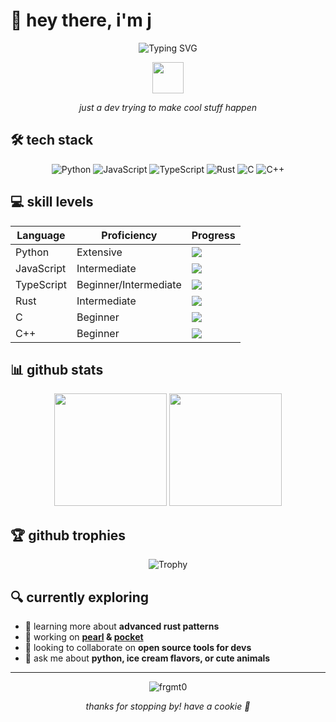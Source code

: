 # 👋 hey there, i'm j

<div align="center">
  
  ![Typing SVG](https://readme-typing-svg.herokuapp.com?font=Fira+Code&pause=1000&color=F70000&random=false&width=435&lines=smol+dev+from+LA;ice+cream+enthusiast;bookworm;tv+%26+movie+buff;fluffball+appreciator)

  <img src="https://media.giphy.com/media/VgCDAzcKvsR6OM0uWg/giphy.gif" width="50">
  
  *just a dev trying to make cool stuff happen*
</div>

## 🛠️ tech stack

<div align="center">

![Python](https://img.shields.io/badge/Python-3670A0?style=for-the-badge&logo=python&logoColor=ffdd54)
![JavaScript](https://img.shields.io/badge/JavaScript-%23323330.svg?style=for-the-badge&logo=javascript&logoColor=%23F7DF1E)
![TypeScript](https://img.shields.io/badge/TypeScript-%23007ACC.svg?style=for-the-badge&logo=typescript&logoColor=white)
![Rust](https://img.shields.io/badge/Rust-%23000000.svg?style=for-the-badge&logo=rust&logoColor=white)
![C](https://img.shields.io/badge/C-%2300599C.svg?style=for-the-badge&logo=c&logoColor=white)
![C++](https://img.shields.io/badge/C++-%2300599C.svg?style=for-the-badge&logo=c%2B%2B&logoColor=white)

</div>

## 💻 skill levels

<div align="center">

| Language   | Proficiency           | Progress |
|------------|------------------------|----------|
| Python     | Extensive              | ![](https://geps.dev/progress/90?dangerColor=B71C1C&warningColor=FF9800&successColor=4CAF50) |
| JavaScript | Intermediate           | ![](https://geps.dev/progress/65?dangerColor=B71C1C&warningColor=FF9800&successColor=4CAF50) |
| TypeScript | Beginner/Intermediate  | ![](https://geps.dev/progress/45?dangerColor=B71C1C&warningColor=FF9800&successColor=4CAF50) |
| Rust       | Intermediate           | ![](https://geps.dev/progress/80?dangerColor=B71C1C&warningColor=FF9800&successColor=4CAF50) |
| C          | Beginner               | ![](https://geps.dev/progress/45?dangerColor=B71C1C&warningColor=FF9800&successColor=4CAF50) |
| C++        | Beginner               | ![](https://geps.dev/progress/25?dangerColor=B71C1C&warningColor=FF9800&successColor=4CAF50) |

</div>


## 📊 github stats

<div align="center">
  <img height="180em" src="https://github-readme-stats.vercel.app/api?username=frgmt0&show_icons=true&theme=radical&include_all_commits=true&count_private=true"/>
  <img height="180em" src="https://github-readme-stats.vercel.app/api/top-langs/?username=frgmt0&layout=compact&langs_count=7&theme=radical"/>
</div>

## 🏆 github trophies

<div align="center">
  
  ![Trophy](https://github-profile-trophy.vercel.app/?username=frgmt0&theme=onedark&no-frame=false&no-bg=true&margin-w=4)
  
</div>

## 🔍 currently exploring

- 🌱 learning more about **advanced rust patterns**
- 🔭 working on **[pearl](https://github.com/frgmt0/pearl.git) & [pocket](https://github.com/frgmt0/pocket-cli.git)**
- 👯 looking to collaborate on **open source tools for devs**
- 💬 ask me about **python, ice cream flavors, or cute animals**

---

<div align="center">
  <img src="https://komarev.com/ghpvc/?username=frgmt0&label=Profile%20views&color=0e75b6&style=flat" alt="frgmt0" />
  <br>
  
  *thanks for stopping by! have a cookie 🍪*
</div>
